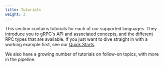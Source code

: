 ```yaml
---
title: Tutorials
weight: 3
---
```


This section contains tutorials for each of our supported languages. They
introduce you to gRPC's API and associated concepts, and the different RPC types
that are available. If you just want to dive straight in with a working example
first, see our [Quick Starts](/docs/quickstart).

We also have a growing number of tutorials on follow-on topics, with more in the
pipeline.
